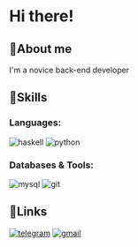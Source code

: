 # Hi there!
## 🦄About me
I'm a novice back-end developer
## 🌈Skills
### Languages: 
![haskell](https://img.shields.io/badge/Haskell-E8CEED?style=for-the-badge&logo=haskell&logoColor=983AEE)
![python](https://img.shields.io/badge/Python-ABEDE1?style=for-the-badge&logo=python&logoColor=04A1D2)
### Databases & Tools:
![mysql](https://img.shields.io/badge/MySQL-94FFC9?style=for-the-badge&logo=MySQL&logoColor=04A1D2)
![git](https://img.shields.io/badge/Git-F9BDEF?style=for-the-badge&logo=git&logoColor=FB18C8)
## 🔗Links
[![telegram](https://img.shields.io/badge/Telegram-ABEDE1?style=for-the-badge&logo=Telegram&logoColor)](https://t.me/q11_11p)
[![gmail](https://img.shields.io/badge/Gmail-F9BDEF?style=for-the-badge&logo=Gmail&logoColor=FB18C8)](mailto:llllq1.1.1.1pllll@gmail.com)
